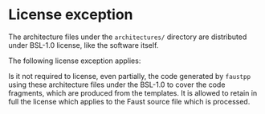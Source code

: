 # License exception

The architecture files under the `architectures/` directory are distributed
under BSL-1.0 license, like the software itself.

The following license exception applies:

Is it not required to license, even partially, the code generated by `faustpp`
using these architecture files under the BSL-1.0 to cover the code fragments,
which are produced from the templates. It is allowed to retain in full the
license which applies to the Faust source file which is processed.
